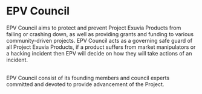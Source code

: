 # EPV Council

EPV Council  aims to protect and prevent Project Exuvia Products from failing or crashing down, as well as providing grants and funding to various community-driven projects. EPV Council acts as a governing safe guard of all Project Exuvia Products, if a product suffers from market manipulators or a hacking incident then EPV will decide on how they will take actions of an incident.

\
EPV Council consist of its founding members and council experts committed and devoted to provide advancement of the Project.
